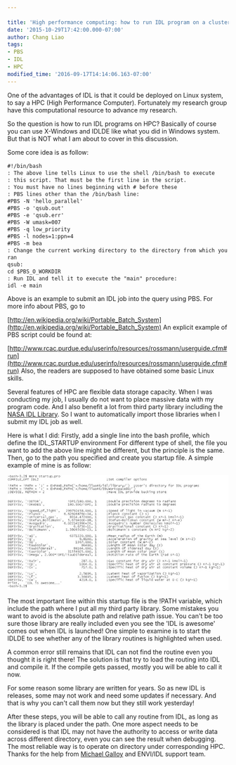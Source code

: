 ```yaml
---
 
title: 'High performance computing: how to run IDL program on a cluster'
date: '2015-10-29T17:42:00.000-07:00'
author: Chang Liao
tags:
- PBS
- IDL
- HPC
modified_time: '2016-09-17T14:14:06.163-07:00'
---
```


One of the advantages of IDL is that it could be deployed on Linux system, to 
say a HPC (High Performance Computer). Fortunately my research group have this 
computational resource to advance my research. 

So the question is how to run IDL programs on HPC? 
Basically of course you can use X-Windows and IDLDE like what you did in 
Windows system. 
But that is NOT what I am about to cover in this discussion. 

Some core idea is as follow: 

```
#!/bin/bash 
: The above line tells Linux to use the shell /bin/bash to execute 
: this script. That must be the first line in the script. 
: You must have no lines beginning with # before these 
: PBS lines other than the /bin/bash line: 
#PBS -N 'hello_parallel' 
#PBS -o 'qsub.out' 
#PBS -e 'qsub.err' 
#PBS -W umask=007 
#PBS -q low_priority 
#PBS -l nodes=1:ppn=4 
#PBS -m bea 
: Change the current working directory to the directory from which you ran 
qsub: 
cd $PBS_O_WORKDIR 
: Run IDL and tell it to execute the "main" procedure: 
idl -e main 
```

Above is an example to submit an IDL job into the query using PBS. 
For more info about PBS, go to 

[http://en.wikipedia.org/wiki/Portable_Batch_System](http://en.wikipedia.org/wiki/Portable_Batch_System) 
An explicit example of PBS script could be found at: 

[http://www.rcac.purdue.edu/userinfo/resources/rossmann/userguide.cfm#run](http://www.rcac.purdue.edu/userinfo/resources/rossmann/userguide.cfm#run) 
Also, the readers are supposed to have obtained some basic Linux skills. 

Several features of HPC are flexible data storage capacity. When I was 
conducting my job, I usually do not want to place massive data with my program 
code. And I also benefit a lot from third party library including the [NASA 
IDL Library](http://idlastro.gsfc.nasa.gov/). So I want to automatically 
import those libraries when I submit my IDL job as well. 

Here is what I did: 
Firstly, add a single line into the bash profile, which define the IDL_STARTUP 
environment 
For different type of shell, the file you want to add the above line might be 
different, but the principle is the same. 
Then, go to the path you specified and create you startup file. A simple 
example of mine is as follow: 

![Figure 1](https://github.com/changliao/science/blob/main/_figure/programming/idl/idl_startup.png?raw=true)


The most important line within this startup file is the !PATH variable, which 
include the path where I put all my third party library. 
Some mistakes you want to avoid is the absolute path and relative path issue. 
You can't be too sure those library are really included even you see the 'IDL 
is awesome' comes out when IDL is launched! One simple to examine is to start 
the IDLDE to see whether any of the library routines is highlighted when used. 


A common error still remains that IDL can not find the routine even you 
thought it is right there! 
The solution is that try to load the routing into IDL and compile it. If the 
compile gets passed, mostly you will be able to call it now. 

For some reason some library are written for years. So as new IDL is releases, 
some may not work and need some updates if necessary. And that is why you 
can't call them now but they still work yesterday! 


After these steps, you will be able to call any routine from IDL, as long as 
the library is placed under the path. 
One more aspect needs to be considered is that IDL may not have the authority 
to access or write data across different directory, even you can see the 
result when debugging. The most reliable way is to operate on directory under 
corresponding HPC. 
Thanks for the help from [Michael 
Galloy](https://plus.google.com/u/0/114075308258338504407/posts) and ENVI/IDL 
support team. 
